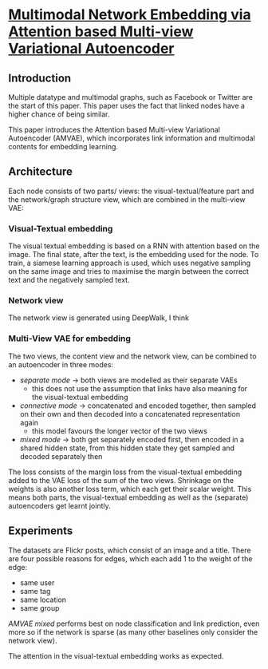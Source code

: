 # [Multimodal Network Embedding via Attention based Multi-view Variational Autoencoder](https://dl.acm.org/doi/abs/10.1145/3206025.3206035)
## Introduction
Multiple datatype and multimodal graphs, such as Facebook or Twitter are the start of this paper. This paper uses the fact that linked nodes have a higher chance of being similar.

This paper introduces the Attention based Multi-view Variational Autoencoder \(AMVAE\), which incorporates link information and multimodal contents for embedding learning.
## Architecture
Each node consists of two parts\/ views: the visual-textual\/feature part and the network\/graph structure view, which are combined in the multi-view VAE:
### Visual-Textual embedding
The visual textual embedding is based on a RNN with attention based on the image. The final state, after the text, is the embedding used for the node. To train, a siamese learning approach is used, which uses negative sampling on the same image and tries to maximise the margin between the correct text and the negatively sampled text.
### Network view
The network view is generated using DeepWalk, I think
### Multi-View VAE for embedding
The two views, the content view and the network view, can be combined to an autoencoder in three modes:
- *separate mode* &rightarrow; both views are modelled as their separate VAEs
	- this does not use the assumption that links have also meaning for the visual-textual embedding
- *connective mode* &rightarrow; concatenated and encoded together, then sampled on their own and then decoded into a concatenated representation again
	- this model favours the longer vector of the two views
- *mixed mode* &rightarrow; both get separately encoded  first, then encoded in a shared hidden state, from this hidden state they get sampled and decoded separately then

The loss consists of the margin loss from the visual-textual embedding added to the VAE loss of the sum of the two views. Shrinkage on the weights is also another loss term, which each get their scalar weight. This means both parts, the visual-textual embedding as well as the \(separate\) autoencoders get learnt jointly. 
## Experiments
The datasets are Flickr posts, which consist of an image and a title. There are four possible reasons for edges, which each add 1 to the weight of the edge:
- same user
- same tag
- same location
- same group

*AMVAE mixed* performs best on node classification and link prediction, even more so if the network is sparse \(as many other baselines only consider the network view\).

The attention in the visual-textual embedding works as expected.